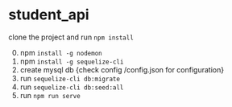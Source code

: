 # student_api

clone the project and run `npm install`

0. npm `install -g nodemon`
1. npm `install -g sequelize-cli`
2. create mysql db {check config /config.json for configuration}
3. run `sequelize-cli db:migrate`
4. run  `sequelize-cli db:seed:all`
5. run `npm run serve`
